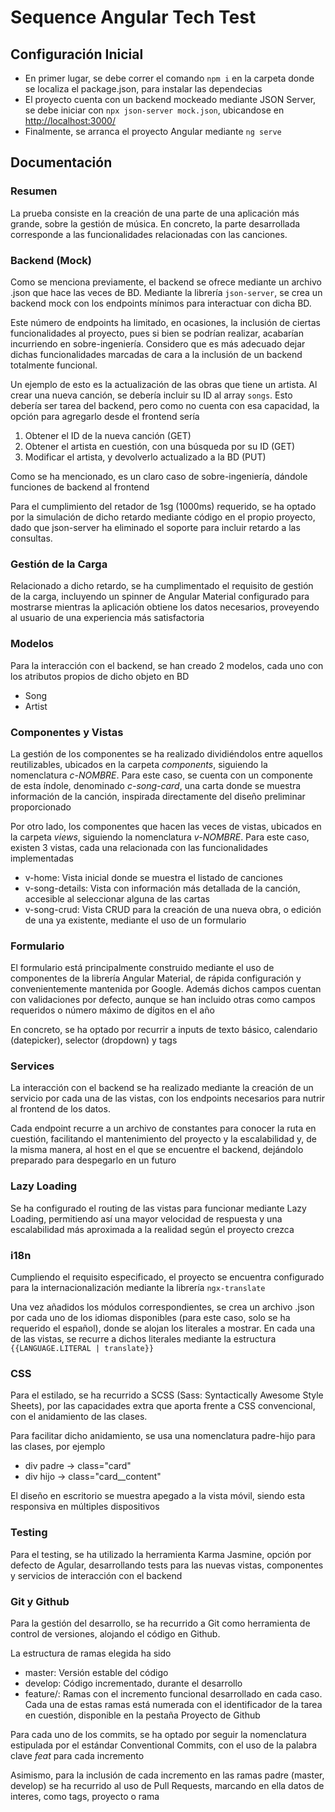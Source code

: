 # Sequence Angular Tech Test

## Configuración Inicial

-   En primer lugar, se debe correr el comando `npm i` en la carpeta donde se localiza el package.json, para instalar las dependecias
-   El proyecto cuenta con un backend mockeado mediante JSON Server, se debe iniciar con `npx json-server mock.json`, ubicandose en [http://localhost:3000/](http://localhost:3000/)
-   Finalmente, se arranca el proyecto Angular mediante `ng serve`

## Documentación

### Resumen

La prueba consiste en la creación de una parte de una aplicación más grande, sobre la gestión de música. En concreto, la parte desarrollada corresponde a las funcionalidades relacionadas con las canciones.

### Backend (Mock)

Como se menciona previamente, el backend se ofrece mediante un archivo .json que hace las veces de BD. Mediante la librería `json-server`, se crea un backend mock con los endpoints mínimos para interactuar con dicha BD.

Este número de endpoints ha limitado, en ocasiones, la inclusión de ciertas funcionalidades al proyecto, pues si bien se podrían realizar, acabarían incurriendo en sobre-ingeniería. Considero que es más adecuado dejar dichas funcionalidades marcadas de cara a la inclusión de un backend totalmente funcional.

Un ejemplo de esto es la actualización de las obras que tiene un artista. Al crear una nueva canción, se debería incluir su ID al array `songs`. Esto debería ser tarea del backend, pero como no cuenta con esa capacidad, la opción para agregarlo desde el frontend sería

1.  Obtener el ID de la nueva canción (GET)
2.  Obtener el artista en cuestión, con una búsqueda por su ID (GET)
3.  Modificar el artista, y devolverlo actualizado a la BD (PUT)

Como se ha mencionado, es un claro caso de sobre-ingeniería, dándole funciones de backend al frontend

Para el cumplimiento del retador de 1sg (1000ms) requerido, se ha optado por la simulación de dicho retardo mediante código en el propio proyecto, dado que json-server ha eliminado el soporte para incluir retardo a las consultas.

### Gestión de la Carga

Relacionado a dicho retardo, se ha cumplimentado el requisito de gestión de la carga, incluyendo un spinner de Angular Material configurado para mostrarse mientras la aplicación obtiene los datos necesarios, proveyendo al usuario de una experiencia más satisfactoria

### Modelos

Para la interacción con el backend, se han creado 2 modelos, cada uno con los atributos propios de dicho objeto en BD

-   Song
-   Artist

### Componentes y Vistas

La gestión de los componentes se ha realizado dividiéndolos entre aquellos reutilizables, ubicados en la carpeta _components_, siguiendo la nomenclatura _c-NOMBRE_. Para este caso, se cuenta con un componente de esta índole, denominado _c-song-card_, una carta donde se muestra información de la canción, inspirada directamente del diseño preliminar proporcionado

Por otro lado, los componentes que hacen las veces de vistas, ubicados en la carpeta _views_, siguiendo la nomenclatura _v-NOMBRE_. Para este caso, existen 3 vistas, cada una relacionada con las funcionalidades implementadas

-   v-home: Vista inicial donde se muestra el listado de canciones
-   v-song-details: Vista con información más detallada de la canción, accesible al seleccionar alguna de las cartas
-   v-song-crud: Vista CRUD para la creación de una nueva obra, o edición de una ya existente, mediante el uso de un formulario

### Formulario

El formulario está principalmente construido mediante el uso de componentes de la librería Angular Material, de rápida configuración y convenientemente mantenida por Google. Además dichos campos cuentan con validaciones por defecto, aunque se han incluido otras como campos requeridos o número máximo de dígitos en el año

En concreto, se ha optado por recurrir a inputs de texto básico, calendario (datepicker), selector (dropdown) y tags

### Services

La interacción con el backend se ha realizado mediante la creación de un servicio por cada una de las vistas, con los endpoints necesarios para nutrir al frontend de los datos.

Cada endpoint recurre a un archivo de constantes para conocer la ruta en cuestión, facilitando el mantenimiento del proyecto y la escalabilidad y, de la misma manera, al host en el que se encuentre el backend, dejándolo preparado para despegarlo en un futuro

### Lazy Loading

Se ha configurado el routing de las vistas para funcionar mediante Lazy Loading, permitiendo así una mayor velocidad de respuesta y una escalabilidad más aproximada a la realidad según el proyecto crezca

### i18n

Cumpliendo el requisito especificado, el proyecto se encuentra configurado para la internacionalización mediante la librería `ngx-translate`

Una vez añadidos los módulos correspondientes, se crea un archivo .json por cada uno de los idiomas disponibles (para este caso, solo se ha requerido el español), donde se alojan los literales a mostrar. En cada una de las vistas, se recurre a dichos literales mediante la estructura `{{LANGUAGE.LITERAL | translate}}`

### CSS
Para el estilado, se ha recurrido a SCSS (Sass: Syntactically Awesome Style Sheets), por las capacidades extra que aporta frente a CSS convencional, con el anidamiento de las clases.

Para facilitar dicho anidamiento, se usa una nomenclatura padre-hijo para las clases, por ejemplo

-   div padre -> class="card"
-   div hijo -> class="card__content"

El diseño en escritorio se muestra apegado a la vista móvil, siendo esta responsiva en múltiples dispositivos

### Testing
Para el testing, se ha utilizado la herramienta Karma Jasmine, opción por defecto de Agular, desarrollando tests para las nuevas vistas, componentes y servicios de interacción con el backend

### Git y Github
Para la gestión del desarrollo, se ha recurrido a Git como herramienta de control de versiones, alojando el código en Github.

La estructura de ramas elegida ha sido
- master: Versión estable del código
- develop: Código incrementado, durante el desarrollo
- feature/: Ramas con el incremento funcional desarrollado en cada caso. Cada una de estas ramas está numerada con el identificador de la tarea en cuestión, disponible en la pestaña Proyecto de Github

Para cada uno de los commits, se ha optado por seguir la nomenclatura estipulada por el estándar Conventional Commits, con el uso de la palabra clave *feat* para cada incremento

Asimismo, para la inclusión de cada incremento en las ramas padre (master, develop) se ha recurrido al uso de Pull Requests, marcando en ella datos de interes, como tags, proyecto o rama
